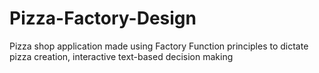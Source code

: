 # Pizza-Factory-Design
Pizza shop application made using Factory Function principles to dictate pizza creation, interactive text-based decision making
